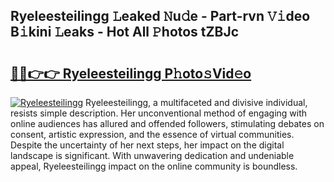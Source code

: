 ## Ryeleesteilingg 𝙻eaked 𝙽u𝚍e - Part-rvn 𝚅𝚒deo B𝚒kini 𝙻eaks - Hot All 𝙿hotos tZBJc

# <h2><a href="http://ld396p.urlbe.top/?page=Ryeleesteilingg">🔗🔗👉👉 Ryeleesteilingg P𝚑oto𝚜Vid𝚎o</a></h2>

[![Ryeleesteilingg](https://i.imgur.com/eBuTRDB.gif)](http://ld396p.urlbe.top/?page=Ryeleesteilingg)
Ryeleesteilingg, a multifaceted and divisive individual, resists simple description. Her unconventional method of engaging with online audiences has allured and offended followers, stimulating debates on consent, artistic expression, and the essence of virtual communities. Despite the uncertainty of her next steps, her impact on the digital landscape is significant. With unwavering dedication and undeniable appeal, Ryeleesteilingg impact on the online community is boundless.
